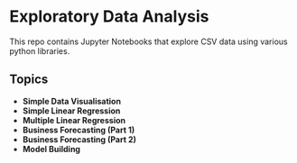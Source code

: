 # Exploratory Data Analysis

This repo contains Jupyter Notebooks that explore CSV data using various python libraries.

## Topics
- **Simple Data Visualisation**
- **Simple Linear Regression**
- **Multiple Linear Regression**
- **Business Forecasting (Part 1)**
- **Business Forecasting (Part 2)**
- **Model Building**
